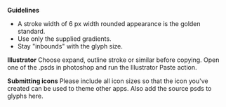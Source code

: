 **Guidelines**

* A stroke width of 6 px width rounded appearance is the golden standard.
* Use only the supplied gradients.
* Stay "inbounds" with the glyph size.


**Illustrator**
Choose expand, outline stroke or similar before copying.
Open one of the .psds in photoshop and run the Illustrator Paste action.


**Submitting icons**
Please include all icon sizes so that the icon you've created can be used to theme other apps.
Also add the source psds to glyphs here.
